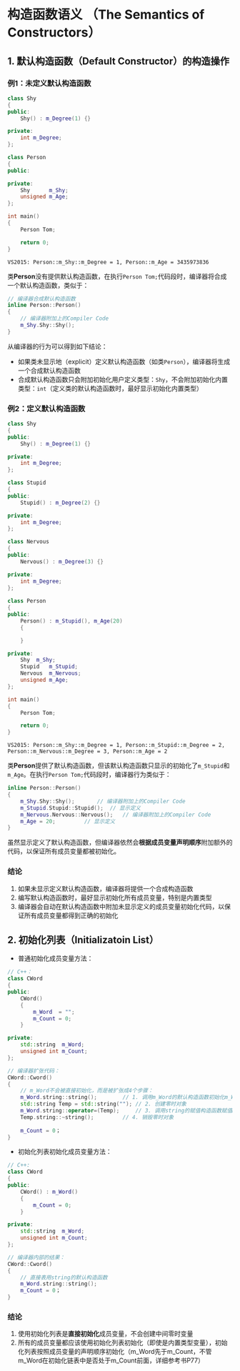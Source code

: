 # 构造函数语义 （The Semantics of Constructors）

## 1. 默认构造函数（Default Constructor）的构造操作
### 例1：未定义默认构造函数
```C++
class Shy
{
public:
	Shy() : m_Degree(1) {}

private:
	int m_Degree;
};

class Person
{
public:

private:
	Shy      m_Shy;
	unsigned m_Age;
};

int main()
{
	Person Tom;

	return 0;
}
```
```
VS2015: Person::m_Shy::m_Degree = 1, Person::m_Age = 3435973836
```

类**Person**没有提供默认构造函数，在执行`Person Tom;`代码段时，编译器将合成一个默认构造函数，类似于：
```C++
// 编译器合成默认构造函数
inline Person::Person()
{
	// 编译器附加上的Compiler Code
	m_Shy.Shy::Shy();
}
```
从编译器的行为可以得到如下结论：
* 如果类未显示地（explicit）定义默认构造函数（如类`Person`），编译器将生成一个合成默认构造函数
* 合成默认构造函数只会附加初始化用户定义类型：`Shy`，不会附加初始化内置类型：`int`（定义类的默认构造函数时，最好显示初始化内置类型）

### 例2：定义默认构造函数
```C++
class Shy
{
public:
	Shy() : m_Degree(1) {}

private:
	int m_Degree;
};

class Stupid
{ 
public: 
	Stupid() : m_Degree(2) {}

private:
	int m_Degree;
};

class Nervous
{
public:
	Nervous() : m_Degree(3) {}

private:
	int m_Degree;
};
 
class Person
{
public:
	Person() : m_Stupid(), m_Age(20)
	{

	}

private:
	Shy	 m_Shy;
	Stupid   m_Stupid;
	Nervous  m_Nervous;
	unsigned m_Age;
};

int main()
{
	Person Tom;

	return 0;
}
```
```
VS2015: Person::m_Shy::m_Degree = 1, Person::m_Stupid::m_Degree = 2, Person::m_Nervous::m_Degree = 3, Person::m_Age = 2
```

类**Person**提供了默认构造函数，但该默认构造函数只显示的初始化了`m_Stupid`和`m_Age`。在执行`Person Tom;`代码段时，编译器行为类似于：
```C++
inline Person::Person()
{
	m_Shy.Shy::Shy();		// 编译器附加上的Compiler Code
	m_Stupid.Stupid::Stupid();	// 显示定义
	m_Nervous.Nervous::Nervous();	// 编译器附加上的Compiler Code
	m_Age = 20;			// 显示定义
}
```
虽然显示定义了默认构造函数，但编译器依然会**根据成员变量声明顺序**附加额外的代码，以保证所有成员变量都被初始化。

### 结论
1. 如果未显示定义默认构造函数，编译器将提供一个合成构造函数
2. 编写默认构造函数时，最好显示初始化所有成员变量，特别是内置类型
3. 编译器会自动在默认构造函数中附加未显示定义的成员变量初始化代码，以保证所有成员变量都得到正确的初始化

## 2. 初始化列表（Initializatoin List）
* 普通初始化成员变量方法：
```C++
// C++：
class CWord
{
public:
	CWord()
	{
		m_Word  = "";
		m_Count = 0;
	}

private:
	std::string  m_Word;
	unsigned int m_Count;
};

// 编译器扩张代码：
CWord::Cword()
{
	// m_Word不会被直接初始化，而是被扩张成4个步骤：
	m_Word.string::string();		// 1. 调用m_Word的默认构造函数初始化m_Word
	std::string Temp = std::string("");	// 2. 创建零时对象
	m_Word.string::operator=(Temp);		// 3. 调用string的赋值构造函数赋值m_Word
	Temp.string::~string();			// 4. 销毁零时对象
	
	m_Count = 0；
}
```
* 初始化列表初始化成员变量方法：
```C++
// C++:
class CWord
{
public:
	CWord() : m_Word()
	{
		m_Count = 0;
	}

private:
	std::string  m_Word;
	unsigned int m_Count;
};

// 编译器内部的结果：
CWord::Cword()
{
	// 直接表用string的默认构造函数
	m_Word.string::string();
	m_Count = 0；
}
```
### 结论
1. 使用初始化列表是**直接初始化**成员变量，不会创建中间零时变量
2. 所有的成员变量都应该使用初始化列表初始化（即使是内置类型变量），初始化列表按照成员变量的声明顺序初始化（m_Word先于m_Count，不管m_Word在初始化链表中是否处于m_Count前面，详细参考书P77）
